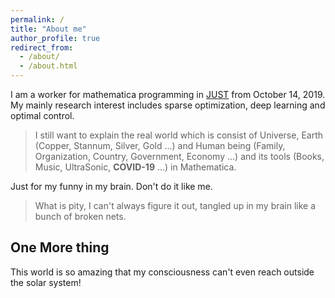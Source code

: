 ```yaml
---
permalink: /
title: "About me"
author_profile: true
redirect_from: 
  - /about/
  - /about.html
---
```


I am a worker for mathematica programming in [JUST](www.just.edu.cn) from October 14, 2019. My mainly research interest includes sparse optimization, deep learning and optimal control. 

> I still want to explain the real world which is consist of Universe, Earth (Copper, Stannum, Silver, Gold ...) and Human being (Family, Organization, Country, Government, Economy ...) and its tools (Books, Music, UltraSonic, **COVID-19** ...) in Mathematica.

Just for my funny in my brain. Don't do it like me.
> What is pity, I can't always figure it out, tangled up in my brain like a bunch of broken nets.


One More thing
------
This world is so amazing that my consciousness can't even reach outside the solar system!
